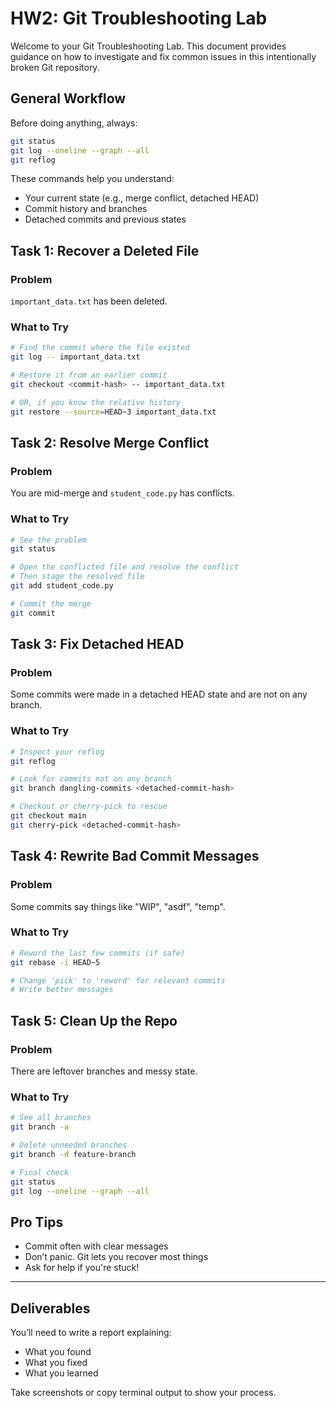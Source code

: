 # HW2: Git Troubleshooting Lab

Welcome to your Git Troubleshooting Lab. This document provides guidance on how to investigate and fix common issues in this intentionally broken Git repository.

## General Workflow

Before doing anything, always:

```zsh
git status
git log --oneline --graph --all
git reflog
```

These commands help you understand:
- Your current state (e.g., merge conflict, detached HEAD)
- Commit history and branches
- Detached commits and previous states

## Task 1: Recover a Deleted File

### Problem
`important_data.txt` has been deleted.

### What to Try
```bash
# Find the commit where the file existed
git log -- important_data.txt

# Restore it from an earlier commit
git checkout <commit-hash> -- important_data.txt

# OR, if you know the relative history
git restore --source=HEAD~3 important_data.txt
```

## Task 2: Resolve Merge Conflict

### Problem
You are mid-merge and `student_code.py` has conflicts.

### What to Try
```bash
# See the problem
git status

# Open the conflicted file and resolve the conflict
# Then stage the resolved file
git add student_code.py

# Commit the merge
git commit
```

## Task 3: Fix Detached HEAD

### Problem
Some commits were made in a detached HEAD state and are not on any branch.

### What to Try
```bash
# Inspect your reflog
git reflog

# Look for commits not on any branch
git branch dangling-commits <detached-commit-hash>

# Checkout or cherry-pick to rescue
git checkout main
git cherry-pick <detached-commit-hash>
```

## Task 4: Rewrite Bad Commit Messages

### Problem
Some commits say things like "WIP", "asdf", "temp".

### What to Try
```bash
# Reword the last few commits (if safe)
git rebase -i HEAD~5

# Change 'pick' to 'reword' for relevant commits
# Write better messages
```

## Task 5: Clean Up the Repo

### Problem
There are leftover branches and messy state.

### What to Try
```bash
# See all branches
git branch -a

# Delete unneeded branches
git branch -d feature-branch

# Final check
git status
git log --oneline --graph --all
```

## Pro Tips

- Commit often with clear messages
- Don’t panic. Git lets you recover most things
- Ask for help if you're stuck!

---

## Deliverables

You’ll need to write a report explaining:
- What you found
- What you fixed
- What you learned

Take screenshots or copy terminal output to show your process.
